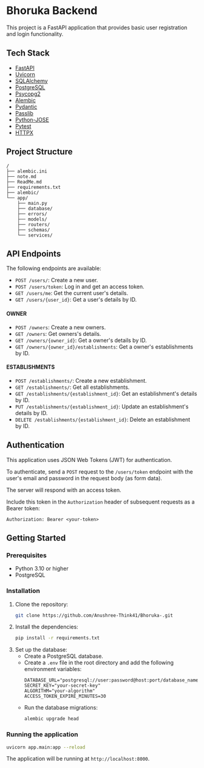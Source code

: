 # Bhoruka Backend

This project is a FastAPI application that provides basic user registration and login functionality.

## Tech Stack

- [FastAPI](https://fastapi.tiangolo.com/)
- [Uvicorn](https://www.uvicorn.org/)
- [SQLAlchemy](https://www.sqlalchemy.org/)
- [PostgreSQL](https://www.postgresql.org/)
- [Psycopg2](https://www.psycopg.org/docs/)
- [Alembic](https://alembic.sqlalchemy.org/en/latest/)
- [Pydantic](https://pydantic-docs.helpmanual.io/)
- [Passlib](https://passlib.readthedocs.io/en/stable/)
- [Python-JOSE](https://python-jose.readthedocs.io/en/latest/)
- [Pytest](https://docs.pytest.org/en/7.1.x/)
- [HTTPX](https://www.python-httpx.org/)

## Project Structure

```
/
├── alembic.ini
├── note.md
├── ReadMe.md
├── requirements.txt
├── alembic/
└── app/
    ├── main.py
    ├── database/
    ├── errors/
    ├── models/
    ├── routers/
    ├── schemas/
    └── services/
```

## API Endpoints

The following endpoints are available:

- `POST /users/`: Create a new user.
- `POST /users/token`: Log in and get an access token.
- `GET /users/me`: Get the current user's details.
- `GET /users/{user_id}`: Get a user's details by ID.


#### OWNER

- `POST /owners`: Create a new owners.
- `GET /owners`: Get owners's details.
- `GET /owners/{owner_id}`: Get a owner's details by ID.
- `GET /owners/{owner_id}/establishments`: Get a owner's establishments by ID.

#### ESTABLISHMENTS

- `POST /establishments/`: Create a new establishment.
- `GET /establishments/`: Get all establishments.
- `GET /establishments/{establishment_id}`: Get an establishment's details by ID.
- `PUT /establishments/{establishment_id}`: Update an establishment's details by ID.
- `DELETE /establishments/{establishment_id}`: Delete an establishment by ID.


## Authentication

This application uses JSON Web Tokens (JWT) for authentication.

To authenticate, send a `POST` request to the `/users/token` endpoint with the user's email and password in the request body (as form data).

The server will respond with an access token.

Include this token in the `Authorization` header of subsequent requests as a Bearer token:

```
Authorization: Bearer <your-token>
```

## Getting Started

### Prerequisites

- Python 3.10 or higher
- PostgreSQL

### Installation

1.  Clone the repository:
    ```bash
    git clone https://github.com/Anushree-Think41/Bhoruka-.git
    ```
2.  Install the dependencies:
    ```bash
    pip install -r requirements.txt
    ```
3.  Set up the database:
    - Create a PostgreSQL database.
    - Create a `.env` file in the root directory and add the following environment variables:
      ```
      DATABASE_URL="postgresql://user:password@host:port/database_name"
      SECRET_KEY="your-secret-key"
      ALGORITHM="your-algorithm"
      ACCESS_TOKEN_EXPIRE_MINUTES=30
      ```
    - Run the database migrations:
      ```bash
      alembic upgrade head
      ```

### Running the application

```bash
uvicorn app.main:app --reload
```

The application will be running at `http://localhost:8000`.